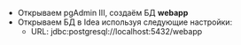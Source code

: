 
* Открываем pgAdmin III, создаём БД **webapp**
* Открываем БД в Idea используя следующие настройки:
     * URL: jdbc:postgresql://localhost:5432/webapp
     

